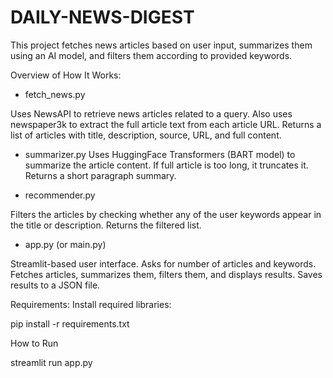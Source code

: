 # DAILY-NEWS-DIGEST

This project fetches news articles based on user input, summarizes them using an AI model, and filters them according to provided keywords.

Overview of How It Works:

- fetch_news.py

Uses NewsAPI to retrieve news articles related to a query.
Also uses newspaper3k to extract the full article text from each article URL.
Returns a list of articles with title, description, source, URL, and full content.

- summarizer.py
Uses HuggingFace Transformers (BART model) to summarize the article content.
If full article is too long, it truncates it.
Returns a short paragraph summary.

- recommender.py

Filters the articles by checking whether any of the user keywords appear in the title or description.
Returns the filtered list.

- app.py (or main.py)

Streamlit-based user interface.
Asks for number of articles and keywords.
Fetches articles, summarizes them, filters them, and displays results.
Saves results to a JSON file.

Requirements:
Install required libraries:

pip install -r requirements.txt

How to Run

streamlit run app.py
